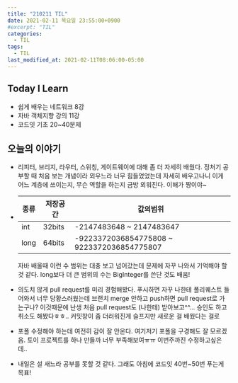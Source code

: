 ```yaml
---
title: "210211 TIL"
date: 2021-02-11 목요일 23:55:00+0900
#excerpt: "TIL"
categories:
  - TIL
tags:
  - TIL
last_modified_at: 2021-02-11T08:06:00-05:00
---
```


## Today I Learn

- 쉽게 배우는 네트워크 8강
- 자바 객체지향 강의 11강
- 코드잇 기초 20~40문제

## 오늘의 이야기

- 리피터, 브리지, 라우터, 스위칭, 게이트웨이에 대해 좀 더 자세히 배웠다. 정처기 공부할 때 처음 보는 개념이라 외우느라 너무 힘들었었는데 자세히 배우고나니 이게 어느 계층에 쓰이는지, 무슨 역할을 하는지 금방 외워진다. 이해가 짱이야~

- | 종류 | 저장공간 | 값의범위                                   |
  | ---- | -------- | ------------------------------------------ |
  | int  | 32bits   | -2147483648 ~ 2147483647                   |
  | long | 64bits   | -9223372036854775808 ~ 9223372036854775807 |

  자바 배울때 이런 수 범위는 대충 보고 넘어갔는데 문제에 자꾸 나와서 기억해야 할 것 같다. long보다 더 큰 범위의 수는 BigInteger를 쓴단 것도 배움!

- 의도치 않게 pull request를 미리 경험해봤다. 푸시하면 자꾸 나한테 풀리퀘스트 들어와서 너무 당황스러웠는데 브랜치 merge 안하고 push하면 pull request로 가는구나? 이것때문에 난생 처음 pull request도 (나한테) 받아보고^^... 승인도 하고 취소도 해봤다ㅎㅎ.. 커밋창이 좀 더러워진게 슬프지만 새로운 걸 배웠다는 걸로

- 포폴 수정해야 하는데 여전히 감이 잘 안온다. 여기저기 포폴을 구경해도 잘 모르겠음. 토이 프로젝트를 하나 만들까 너무 부족해보여ㅠㅠ 이번주까진 수정하고싶은데..

- 내일은 설 새느라 공부를 못할 것 같다. 그래도 아침에 코드잇 40번~50번 푸는게 목표!
